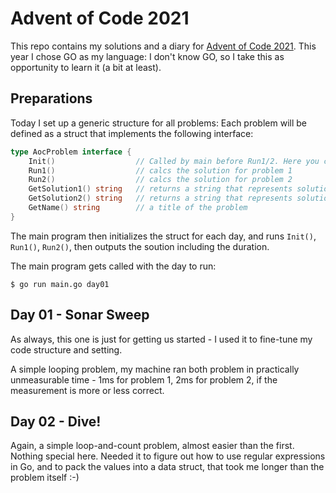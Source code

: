 # Advent of Code 2021

This repo contains my solutions and a diary for [Advent of Code 2021](https://adventofcode.com/2021/). This year I chose GO as my language: I don't know GO, so
I take this as opportunity to learn it (a bit at least).

## Preparations

Today I set up a generic structure for all problems: Each problem will be defined as a struct that implements the following interface:

```go
type AocProblem interface {
	Init()                  // Called by main before Run1/2. Here you can read the input data.
	Run1()                  // calcs the solution for problem 1
	Run2()                  // calcs the solution for problem 2
	GetSolution1() string   // returns a string that represents solution 1
	GetSolution2() string   // returns a string that represents solution 2
	GetName() string        // a title of the problem
}
```

The main program then initializes the struct for each day, and runs `Init()`, `Run1()`, `Run2()`,
then outputs the soution including the duration.

The main program gets called with the day to run:

```shell
$ go run main.go day01
```

## Day 01 - Sonar Sweep

As always, this one is just for getting us started - I used it to fine-tune my code
structure and setting.

A simple looping problem, my machine ran both problem in practically unmeasurable time - 
1ms for problem 1, 2ms for problem 2, if the measurement is more or less correct.


## Day 02 - Dive!

Again, a simple loop-and-count problem, almost easier than the first. Nothing special here.
Needed it to figure out how to use regular expressions in Go, and to pack the values into a data struct,
that took me longer than the problem itself :-)

